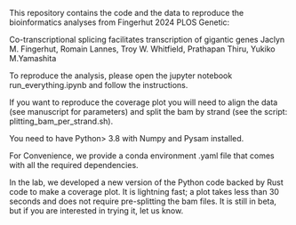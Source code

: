 This repository contains the code and the data to reproduce the bioinformatics analyses from Fingerhut 2024 PLOS Genetic:

Co-transcriptional splicing facilitates transcription of gigantic genes
Jaclyn M. Fingerhut, Romain Lannes, Troy W. Whitfield, Prathapan Thiru, Yukiko M.Yamashita

To reproduce the analysis, please open the jupyter notebook run_everything.ipynb and follow the instructions.

If you want to reproduce the coverage plot you will need to align the data (see manuscript for parameters) and split the bam by strand (see the script: plitting_bam_per_strand.sh).

You need to have Python> 3.8 with Numpy and Pysam installed.

For Convenience, we provide a conda environment .yaml file that comes with all the required dependencies.

In the lab, we developed a new version of the Python code backed by Rust code to make a coverage plot. It is lightning fast; a plot takes less than 30 seconds and does not require pre-splitting the bam files. It is still in beta, but if you are interested in trying it, let us know.




